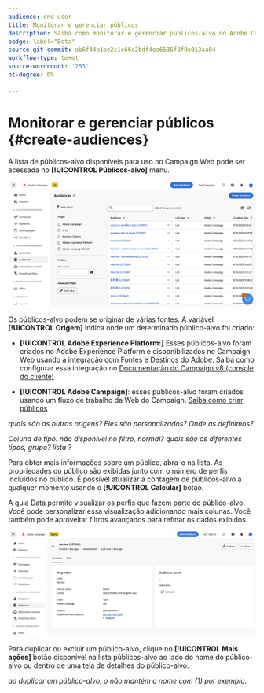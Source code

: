 ```yaml
---
audience: end-user
title: Monitorar e gerenciar públicos
description: Saiba como monitorar e gerenciar públicos-alvo no Adobe Campaign Web
badge: label="Beta"
source-git-commit: ab6f44b1be2c1c66c2bdf4ea6535f8f9e013aa84
workflow-type: tm+mt
source-wordcount: '253'
ht-degree: 0%

---
```



# Monitorar e gerenciar públicos {#create-audiences}

A lista de públicos-alvo disponíveis para uso no Campaign Web pode ser acessada no **[!UICONTROL Públicos-alvo]** menu.

![](assets/audiences-list.png)

Os públicos-alvo podem se originar de várias fontes. A variável **[!UICONTROL Origem]** indica onde um determinado público-alvo foi criado:

* **[!UICONTROL Adobe Experience Platform:]** Esses públicos-alvo foram criados no Adobe Experience Platform e disponibilizados no Campaign Web usando a integração com Fontes e Destinos do Adobe. Saiba como configurar essa integração no [Documentação do Campaign v8 (console do cliente)](https://experienceleague.adobe.com/docs/campaign/campaign-v8/connect/ac-aep/ac-aep.html)

* **[!UICONTROL Adobe Campaign]**: esses públicos-alvo foram criados usando um fluxo de trabalho da Web do Campaign. [Saiba como criar públicos](create-audience.md)

*quais são as outras origens? Eles são personalizados? Onde as definimos?*

*Coluna de tipo: não disponível no filtro, normal? quais são os diferentes tipos, grupo? lista ?*

Para obter mais informações sobre um público, abra-o na lista. As propriedades do público são exibidas junto com o número de perfis incluídos no público. É possível atualizar a contagem de públicos-alvo a qualquer momento usando o **[!UICONTROL Calcular]** botão.

A guia Data permite visualizar os perfis que fazem parte do público-alvo. Você pode personalizar essa visualização adicionando mais colunas. Você também pode aproveitar filtros avançados para refinar os dados exibidos.

![](assets/audiences-details.png)

Para duplicar ou excluir um público-alvo, clique no **[!UICONTROL Mais ações]** botão disponível na lista públicos-alvo ao lado do nome do público-alvo ou dentro de uma tela de detalhes do público-alvo.

*ao duplicar um público-alvo, o não mantém o nome com (1) por exemplo.*
